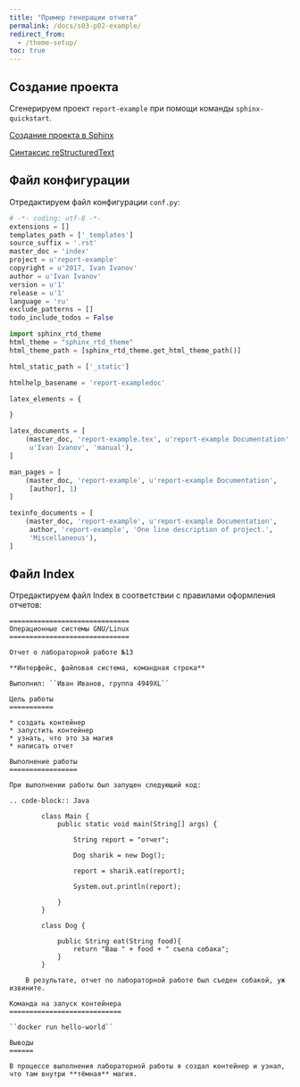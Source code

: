 ```yaml
---
title: "Пример генерации отчета"
permalink: /docs/s03-p02-example/
redirect_from:
  - /theme-setup/
toc: true
---
```

## Создание проекта

Сгенерируем проект `report-example` при помощи команды `sphinx-quickstart`.

[Создание проекта в Sphinx](/ABC-Unix-Guide/docs/s01-p03-sphinx/)

[Синтаксис reStructuredText](/ABC-Unix-Guide/rst-syntax/)

## Файл конфигурации

Отредактируем файл конфигурации `conf.py`:

```python
# -*- coding: utf-8 -*-
extensions = []
templates_path = ['_templates']
source_suffix = '.rst'
master_doc = 'index'
project = u'report-example'
copyright = u'2017, Ivan Ivanov'
author = u'Ivan Ivanov'
version = u'1'
release = u'1'
language = 'ru'
exclude_patterns = []
todo_include_todos = False

import sphinx_rtd_theme
html_theme = "sphinx_rtd_theme"
html_theme_path = [sphinx_rtd_theme.get_html_theme_path()]

html_static_path = ['_static']

htmlhelp_basename = 'report-exampledoc'

latex_elements = {

}

latex_documents = [
    (master_doc, 'report-example.tex', u'report-example Documentation',
     u'Ivan Ivanov', 'manual'),
]

man_pages = [
    (master_doc, 'report-example', u'report-example Documentation',
     [author], 1)
]

texinfo_documents = [
    (master_doc, 'report-example', u'report-example Documentation',
     author, 'report-example', 'One line description of project.',
     'Miscellaneous'),
]
```

## Файл Index

Отредактируем файл Index в соответствии с правилами оформления отчетов:

```
==============================
Операционные системы GNU/Linux
==============================

Отчет о лабораторной работе №13

**Интерфейс, файловая система, командная строка**

Выполнил: ``Иван Иванов, группа 4949XL``

Цель работы
===========

* создать контейнер
* запустить контейнер
* узнать, что это за магия
* написать отчет

Выполнение работы
=================

При выполнении работы был запущен следующий код:

.. code-block:: Java
    
        class Main {
            public static void main(String[] args) {
    
                String report = "отчет";
    
                Dog sharik = new Dog();
    
                report = sharik.eat(report);
    
                System.out.println(report);
    
            }
        }
    
        class Dog {
    
            public String eat(String food){            
                return "Ваш " + food + " съела собака";
            }
        }

    В результате, отчет по лабораторной работе был съеден собакой, уж извините.

Команда на запуск контейнера
============================

``docker run hello-world``

Выводы
======

В процессе выполнения лабораторной работы я создал контейнер и узнал, что там внутри **тёмная** магия.
```